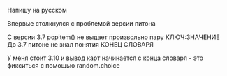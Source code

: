 Напишу на русском

Впервые столкнулся с проблемой версии питона 

С версии 3.7 popitem() не выдает произвольно пару КЛЮЧ:ЗНАЧЕНИЕ
До 3.7 питоне не знал понятия КОНЕЦ СЛОВАРЯ 

У меня стоит 3.10 и вывод карт начинается с конца словаря - это фикситься с помощью random.choice

